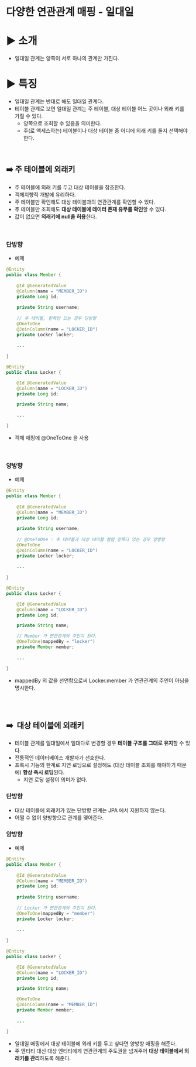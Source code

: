 # 다양한 연관관계 매핑 - 일대일



# ▶️ 소개

- 일대일 관계는 양쪽이 서로 하나의 관계만 가진다.


# ▶️ 특징

- 일대일 관계는 반대로 해도 일대일 관계다.
- 테이블 관계로 보면 일대일 관계는 주 테이블, 대상 테이블 어느 곳이나 외래 키를 가질 수 있다.
    - 양쪽으로 조회할 수 있음을 의미한다.
    - 주(로 액세스하는) 테이블이나 대상 테이블 중 어디에 외래 키를 둘지 선택해야 한다.
<br>

## ➡️ 주 테이블에 외래키

- 주 테이블에 외래 키를 두고 대상 테이블을 참조한다.
- 객체지향적 개발에 유리하다.
- 주 테이블만 확인해도 대상 테이블과의 연관관계를 확인할 수 있다.
- 주 테이블만 조회해도 **대상 테이블에 데이터 존재 유무를 확인**할 수 있다.
- 값이 없으면 **외래키에 null을 허용**한다.
<br>

### 단방향

- 예제

```java
@Entity
public class Member {
    
    @Id @GeneratedValue
    @Column(name = "MEMBER_ID")
    private Long id;
    
    private String username;
    
    // 주 테이블, 한쪽만 있는 경우 단방향
    @OneToOne
    @JoinColumn(name = "LOCKER_ID")
    private Locker locker;
		
    ...
            
}

@Entity
public class Locker {

    @Id @GeneratedValue
    @Column(name = "LOCKER_ID")
    private Long id;

    private String name;
		
    ...

}
```

- 객체 매핑에 @OneToOne 을 사용

<br>

### 양방향

- 예제

```java
@Entity
public class Member {
    
    @Id @GeneratedValue
    @Column(name = "MEMBER_ID")
    private Long id;
    
    private String username;
    
    // @OneToOne : 주 테이블과 대상 테이블 컬럼 양쪽다 있는 경우 양방향
    @OneToOne
    @JoinColumn(name = "LOCKER_ID")
    private Locker locker;
		
    ...
            
}

@Entity
public class Locker {

    @Id @GeneratedValue
    @Column(name = "LOCKER_ID")
    private Long id;

    private String name;

    // Member 가 연관관계의 주인이 된다.
    @OneToOne(mappedBy = "locker")
    private Member member;
		
    ...

}
```

- mappedBy 의 값을 선언함으로써 Locker.member 가 연관관계의 주인이 아님을 명시한다.

<br><br>
## ➡️  대상 테이블에 외래키

- 테이블 관계를 일대일에서 일대다로 변경할 경우 **테이블 구조를 그대로 유지**할 수 있다.
- 전통적인 데이터베이스 개발자가 선호한다.
- 프록시 기능의 한계로 지연 로딩으로 설정해도 (대상 테이블 조회를 해야하기 때문에) **항상 즉시 로딩**된다.
    - 지연 로딩 설정이 의미가 없다.

### 단방향

- 대상 테이블에 외래키가 있는 단방향 관계는 JPA 에서 지원하지 않는다.
- 어쩔 수 없이 양방향으로 관계를 맺어준다.



### 양방향

- 예제

```java
@Entity
public class Member {
    
    @Id @GeneratedValue
    @Column(name = "MEMBER_ID")
    private Long id;
    
    private String username;
    
    // Locker 가 연관관계의 주인이 된다.
    @OneToOne(mappedBy = "member")
    private Locker locker;
		
    ...
            
}

@Entity
public class Locker {

    @Id @GeneratedValue
    @Column(name = "LOCKER_ID")
    private Long id;

    private String name;

    @OneToOne
    @JoinColumn(name = "MEMBER_ID")
    private Member member;
		
    ...

}
```

- 일대일 매핑에서 대상 테이블에 외래 키를 두고 싶다면 양방향 매핑을 해준다.
- 주 엔티티 대신 대상 엔티티에게 연관관계의 주도권을 넘겨주어 **대상 테이블에서 외래키를 관리**하도록 해준다.